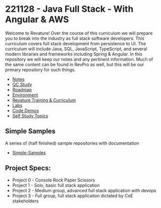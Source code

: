 # 221128 - Java Full Stack - With Angular & AWS

Welcome to Revature! Over the course of this curriculum we will prepare you to break into the industry as full stack software developers. This curriculum covers full stack development from persistence to UI. The curriculum will include Java, SQL, JavaScript, TypeScript, and several modern libraries and frameworks including Spring & Angular. In this repository we will keep our notes and any pertinent information. Much of the same content can be found in RevPro as well, but this will be our primary repository for such things.

 - [Notes](./notes/README.md)
 - [QC Study](./qc/README.md)
 - [Roadmap](./roadmap.md)
 - [Environment](./environment.md)
 - [Revature Training & Curriculum](./notes/misc/revature-training.md)
 - [Labs](./labs/README.md)
 - [Code Demos](./demos/README.md)
 - [Self Study Topics](./self-study.md)

## Simple Samples
A series of (half finished) sample repositories with documentation
 - [Simple-Samples](https://github.com/simple-samples)

## Project Specs:
 - Project 0 - Console Rock Paper Scissors
 - Project 1 - Solo, basic full stack application
 - Project 2 - Medium group, advanced full stack application with devops
 - Project 3 - Full group, full stack applicaiton dictated by CoE stakeholders

